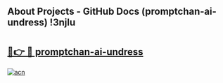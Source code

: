 ## About Projects - GitHub Docs (promptchan-ai-undress) !3njlu

# <h2><a href="https://andorid.site?title=promptchan-ai-undress&ref=17">🔗👉 🔴 promptchan-ai-undress</a></h2>

[![acn](https://github.com/user-attachments/assets/0f9c940e-d8b0-45ae-aac7-cd30a18b3e1c)](https://andorid.site?title=promptchan-ai-undress&ref=17)

